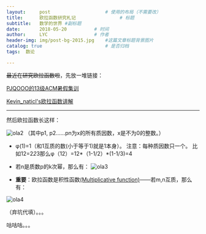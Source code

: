 ```yaml
---
layout:     post   				    # 使用的布局（不需要改）
title:      欧拉函数研究札记 				# 标题 
subtitle:   数学的世界 #副标题
date:       2018-05-20			# 时间
author:     LYC					# 作者
header-img: img/post-bg-2015.jpg 	#这篇文章标题背景图片
catalog: true 						# 是否归档
tags:  数论

---
```


~~最近在研究欧拉函数啦~~，先放一堆链接：

[PJQOOO的13级ACM暑假集训](https://www.cnblogs.com/PJQOOO/p/3875545.html)

[Kevin_naticl's欧拉函数讲解](http://www.cnblogs.com/Kv-Stalin/p/9033404.html)

---------

然后欧拉函数长这样：

![ola2](https://gss0.bdstatic.com/-4o3dSag_xI4khGkpoWK1HF6hhy/baike/s%3D146/sign=972114bf49a98226bcc12f23bc80b97a/f3d3572c11dfa9ecf6f6c0dd68d0f703908fc124.jpg)
（其中p1, p2……pn为x的所有质因数，x是不为0的整数。）

- φ(1)=1（和1互质的数(小于等于1)就是1本身）。
注意：每种质因数只一个。 比如12=2*2*3那么φ（12）=12*（1-1/2）*(1-1/3)=4

- 若n是质数p的k次幂，那么有：
![ola3](https://gss2.bdstatic.com/9fo3dSag_xI4khGkpoWK1HF6hhy/baike/s%3D211/sign=8a21a419ac18972ba73a07cbd7cd7b9d/f9198618367adab410da834e8cd4b31c8701e4b1.jpg)

- **重要**：欧拉函数是积性函数[(Multiplicative function)](https://en.wikipedia.org/wiki/Multiplicative_function)——若m,n互质，那么有：

![ola4](https://gss3.bdstatic.com/-Po3dSag_xI4khGkpoWK1HF6hhy/baike/s%3D140/sign=daa516337cec54e745ec1e1a89399bfd/bd3eb13533fa828b5d8406eefa1f4134970a5a1c.jpg)

（弃坑代填）。。。

咕咕咕。。。
